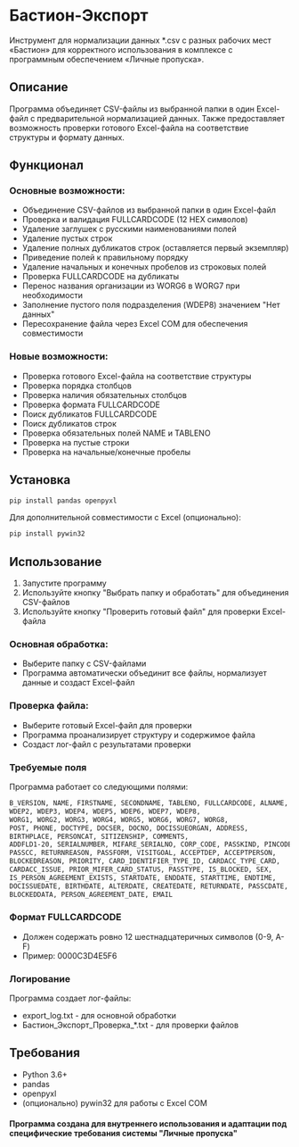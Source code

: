 # Бастион-Экспорт

Инструмент для нормализации данных *.csv с разных рабочих мест «Бастион» для корректного использования в комплексе с программным обеспечением «Личные пропуска».

## Описание

Программа объединяет CSV-файлы из выбранной папки в один Excel-файл с предварительной нормализацией данных. Также предоставляет возможность проверки готового Excel-файла на соответствие структуры и формату данных.

## Функционал

### Основные возможности:
- Объединение CSV-файлов из выбранной папки в один Excel-файл
- Проверка и валидация FULLCARDCODE (12 HEX символов)
- Удаление заглушек с русскими наименованиями полей
- Удаление пустых строк
- Удаление полных дубликатов строк (оставляется первый экземпляр)
- Приведение полей к правильному порядку
- Удаление начальных и конечных пробелов из строковых полей
- Проверка FULLCARDCODE на дубликаты
- Перенос названия организации из WORG6 в WORG7 при необходимости
- Заполнение пустого поля подразделения (WDEP8) значением "Нет данных"
- Пересохранение файла через Excel COM для обеспечения совместимости
### Новые возможности:
- Проверка готового Excel-файла на соответствие структуры
- Проверка порядка столбцов
- Проверка наличия обязательных столбцов
- Проверка формата FULLCARDCODE
- Поиск дубликатов FULLCARDCODE
- Поиск дубликатов строк
- Проверка обязательных полей NAME и TABLENO
- Проверка на пустые строки
- Проверка на начальные/конечные пробелы

## Установка

```bash
pip install pandas openpyxl
```
Для дополнительной совместимости с Excel (опционально):
```bash
pip install pywin32
```
## Использование
1. Запустите программу
2. Используйте кнопку "Выбрать папку и обработать" для объединения CSV-файлов
3. Используйте кнопку "Проверить готовый файл" для проверки Excel-файла

### Основная обработка:

 - Выберите папку с CSV-файлами
 - Программа автоматически объединит все файлы, нормализует данные и создаст Excel-файл
### Проверка файла:
 - Выберите готовый Excel-файл для проверки
 - Программа проанализирует структуру и содержимое файла
 - Создаст лог-файл с результатами проверки
### Требуемые поля

Программа работает со следующими полями:

``` bash
B_VERSION, NAME, FIRSTNAME, SECONDNAME, TABLENO, FULLCARDCODE, ALNAME,
WDEP2, WDEP3, WDEP4, WDEP5, WDEP6, WDEP7, WDEP8,
WORG1, WORG2, WORG3, WORG4, WORG5, WORG6, WORG7, WORG8,
POST, PHONE, DOCTYPE, DOCSER, DOCNO, DOCISSUEORGAN, ADDRESS,
BIRTHPLACE, PERSONCAT, SITIZENSHIP, COMMENTS,
ADDFLD1-20, SERIALNUMBER, MIFARE_SERIALNO, CORP_CODE, PASSKIND, PINCODE, PS_COMMENT,
PASSCC, RETURNREASON, PASSFORM, VISITGOAL, ACCEPTDEP, ACCEPTPERSON,
BLOCKEDREASON, PRIORITY, CARD_IDENTIFIER_TYPE_ID, CARDACC_TYPE_CARD,
CARDACC_ISSUE, PRIOR_MIFER_CARD_STATUS, PASSTYPE, IS_BLOCKED, SEX,
IS_PERSON_AGREEMENT_EXISTS, STARTDATE, ENDDATE, STARTTIME, ENDTIME,
DOCISSUEDATE, BIRTHDATE, ALTERDATE, CREATEDATE, RETURNDATE, PASSCDATE,
BLOCKEDDATA, PERSON_AGREEMENT_DATE, EMAIL
```

### Формат FULLCARDCODE
 - Должен содержать ровно 12 шестнадцатеричных символов (0-9, A-F)
 - Пример: 0000C3D4E5F6
### Логирование
Программа создает лог-файлы:
 - export_log.txt - для основной обработки
 - Бастион_Экспорт_Проверка_*.txt - для проверки файлов
## Требования
 - Python 3.6+
 - pandas
 - openpyxl
 - (опционально) pywin32 для работы с Excel COM


#### Программа создана для внутреннего использования и адаптации под специфические требования системы "Личные пропуска"
